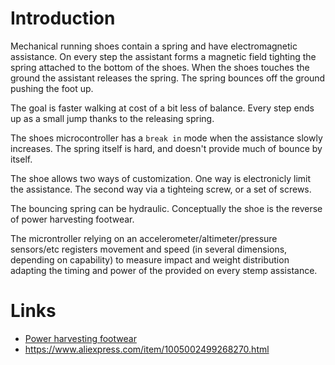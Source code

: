 # Introduction

Mechanical running shoes contain a spring and have electromagnetic assistance. On every step the assistant 
forms a magnetic field tighting the spring attached to the bottom of the shoes. When the shoes touches the
ground the assistant releases the spring. The spring bounces off the ground pushing the foot up. 

The goal is faster walking at cost of a bit less of balance. Every step ends up as a small jump thanks to 
the releasing spring.

The shoes microcontroller has a `break in` mode when the assistance slowly increases. The spring itself is
hard, and doesn't provide much of bounce by itself. 

The shoe allows two ways of customization. One way is electronicly limit the assistance. The second way via 
a tighteing screw, or a set of screws.

The bouncing spring can be hydraulic. Conceptually the shoe is the reverse of power harvesting footwear. 

The microntroller relying on an accelerometer/altimeter/pressure sensors/etc registers movement and speed 
(in several dimensions, depending on capability)
to measure impact and weight distribution adapting the timing and power of the provided on every stemp assistance. 

# Links 

* [Power harvesting footwear](https://www.frontiersin.org/articles/10.3389/fmats.2019.00221/full)
* https://www.aliexpress.com/item/1005002499268270.html
